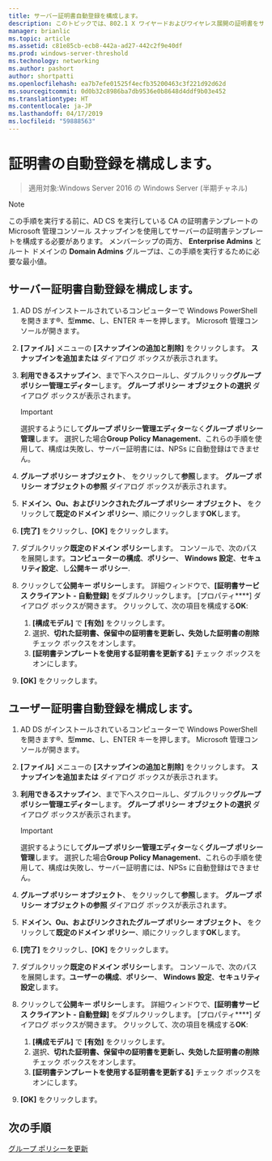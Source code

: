 ```yaml
---
title: サーバー証明書自動登録を構成します。
description: このトピックでは、802.1 X ワイヤードおよびワイヤレス展開の証明書をサーバーのデプロイ ガイドの一部
manager: brianlic
ms.topic: article
ms.assetid: c81e85cb-ecb8-442a-ad27-442c2f9e40df
ms.prod: windows-server-threshold
ms.technology: networking
ms.author: pashort
author: shortpatti
ms.openlocfilehash: ea7b7efe01525f4ecfb35200463c3f221d92d62d
ms.sourcegitcommit: 0d0b32c8986ba7db9536e0b8648d4ddf9b03e452
ms.translationtype: HT
ms.contentlocale: ja-JP
ms.lasthandoff: 04/17/2019
ms.locfileid: "59888563"
---
```

# <a name="configure-certificate-auto-enrollment"></a>証明書の自動登録を構成します。

>適用対象:Windows Server 2016 の Windows Server (半期チャネル)

> [!NOTE]
> この手順を実行する前に、AD CS を実行している CA の証明書テンプレートの Microsoft 管理コンソール スナップインを使用してサーバーの証明書テンプレートを構成する必要があります。
メンバーシップの両方、 **Enterprise Admins** とルート ドメインの **Domain Admins** グループは、この手順を実行するために必要な最小値。

## <a name="configure-server-certificate-auto-enrollment"></a>サーバー証明書自動登録を構成します。

1. AD DS がインストールされているコンピューターで Windows PowerShell を開きます&reg;、型**mmc**、し、ENTER キーを押します。 Microsoft 管理コンソールが開きます。
2. **[ファイル]** メニューの **[スナップインの追加と削除]** をクリックします。 **スナップインを追加または** ダイアログ ボックスが表示されます。
3. **利用できるスナップイン**、まで下へスクロールし、ダブルクリック**グループ ポリシー管理エディター**します。 **グループ ポリシー オブジェクトの選択** ダイアログ ボックスが表示されます。

     > [!IMPORTANT]
     > 選択するようにして**グループ ポリシー管理エディター**なく**グループ ポリシー管理**します。 選択した場合**Group Policy Management**、これらの手順を使用して、構成は失敗し、サーバー証明書には、NPSs に自動登録はできません。

4. **グループ ポリシー オブジェクト**、 をクリックして**参照**します。 **グループ ポリシー オブジェクトの参照** ダイアログ ボックスが表示されます。
5. **ドメイン、Ou、およびリンクされたグループ ポリシー オブジェクト、**  をクリックして**既定のドメイン ポリシー**、順にクリックします**OK**します。
6. **[完了]** をクリックし、**[OK]** をクリックします。
7. ダブルクリック**既定のドメイン ポリシー**します。 コンソールで、次のパスを展開します。**コンピューターの構成**、**ポリシー**、 **Windows 設定**、**セキュリティ設定**、し**公開キー ポリシー**.
8. クリックして**公開キー ポリシー**します。 詳細ウィンドウで、**[証明書サービス クライアント - 自動登録]** をダブルクリックします。 [プロパティ****] ダイアログ ボックスが開きます。 クリックして、次の項目を構成する**OK**:

     1. **[構成モデル]** で **[有効]** をクリックします。
     2. 選択、**切れた証明書、保留中の証明書を更新し、失効した証明書の削除**チェック ボックスをオンします。
     3. **[証明書テンプレートを使用する証明書を更新する]** チェック ボックスをオンにします。

9. **[OK]** をクリックします。

## <a name="configure-user-certificate-auto-enrollment"></a>ユーザー証明書自動登録を構成します。

1. AD DS がインストールされているコンピューターで Windows PowerShell を開きます&reg;、型**mmc**、し、ENTER キーを押します。 Microsoft 管理コンソールが開きます。
2. **[ファイル]** メニューの **[スナップインの追加と削除]** をクリックします。 **スナップインを追加または** ダイアログ ボックスが表示されます。
3. **利用できるスナップイン**、まで下へスクロールし、ダブルクリック**グループ ポリシー管理エディター**します。 **グループ ポリシー オブジェクトの選択** ダイアログ ボックスが表示されます。

     > [!IMPORTANT]
     > 選択するようにして**グループ ポリシー管理エディター**なく**グループ ポリシー管理**します。 選択した場合**Group Policy Management**、これらの手順を使用して、構成は失敗し、サーバー証明書には、NPSs に自動登録はできません。

4. **グループ ポリシー オブジェクト**、 をクリックして**参照**します。 **グループ ポリシー オブジェクトの参照** ダイアログ ボックスが表示されます。
5. **ドメイン、Ou、およびリンクされたグループ ポリシー オブジェクト、**  をクリックして**既定のドメイン ポリシー**、順にクリックします**OK**します。
6. **[完了]** をクリックし、**[OK]** をクリックします。
7. ダブルクリック**既定のドメイン ポリシー**します。 コンソールで、次のパスを展開します。**ユーザーの構成**、**ポリシー**、 **Windows 設定**、**セキュリティ設定**します。
8. クリックして**公開キー ポリシー**します。 詳細ウィンドウで、**[証明書サービス クライアント - 自動登録]** をダブルクリックします。 [プロパティ****] ダイアログ ボックスが開きます。 クリックして、次の項目を構成する**OK**:

     1. **[構成モデル]** で **[有効]** をクリックします。
     2. 選択、**切れた証明書、保留中の証明書を更新し、失効した証明書の削除**チェック ボックスをオンします。
     3. **[証明書テンプレートを使用する証明書を更新する]** チェック ボックスをオンにします。

9. **[OK]** をクリックします。

## <a name="next-steps"></a>次の手順

[グループ ポリシーを更新](refresh-group-policy.md)
